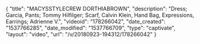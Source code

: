 {
    "title": "MACYSSTYLECREW DORTHIABROWN",
    "description": "Dress; Garcia, Pants; Tommy Hilfilger; Scarf, Calvin Klein, Hand Bag, Expressions, Earrings; Adrienne V.",
    "videoid": "178266042",
    "date_created": "1537766285",
    "date_modified": "1537766709",
    "type": "captivate",
    "layout": "video",
    "url": "\/v\/20180923-194312\/178266042"
}